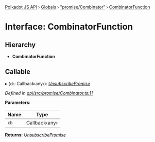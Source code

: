 [Polkadot JS API](../README.md) › [Globals](../globals.md) › ["promise/Combinator"](../modules/_promise_combinator_.md) › [CombinatorFunction](_promise_combinator_.combinatorfunction.md)

# Interface: CombinatorFunction

## Hierarchy

* **CombinatorFunction**

## Callable

▸ (`cb`: Callback‹any›): *[UnsubscribePromise](../modules/_types_base_.md#unsubscribepromise)*

*Defined in [api/src/promise/Combinator.ts:11](https://github.com/polkadot-js/api/blob/ccfab75f41/packages/api/src/promise/Combinator.ts#L11)*

**Parameters:**

Name | Type |
------ | ------ |
`cb` | Callback‹any› |

**Returns:** *[UnsubscribePromise](../modules/_types_base_.md#unsubscribepromise)*
